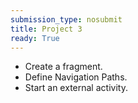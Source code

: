 ```yaml
---
submission_type: nosubmit
title: Project 3
ready: True
---
```


- Create a fragment.
- Define Navigation Paths.
- Start an external activity.

